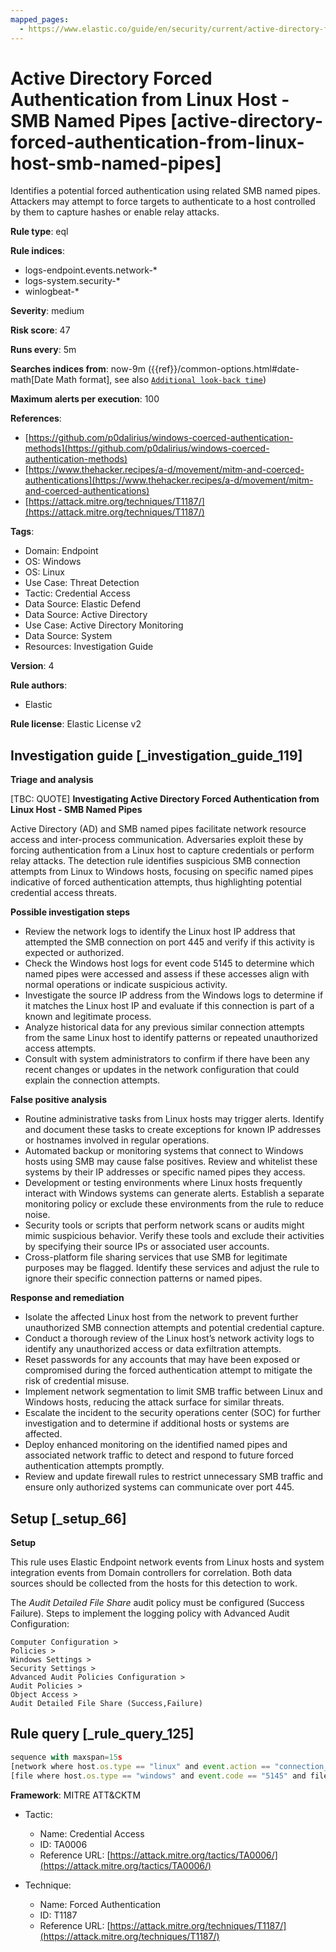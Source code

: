 ```yaml
---
mapped_pages:
  - https://www.elastic.co/guide/en/security/current/active-directory-forced-authentication-from-linux-host-smb-named-pipes.html
---
```


# Active Directory Forced Authentication from Linux Host - SMB Named Pipes [active-directory-forced-authentication-from-linux-host-smb-named-pipes]

Identifies a potential forced authentication using related SMB named pipes. Attackers may attempt to force targets to authenticate to a host controlled by them to capture hashes or enable relay attacks.

**Rule type**: eql

**Rule indices**:

* logs-endpoint.events.network-*
* logs-system.security-*
* winlogbeat-*

**Severity**: medium

**Risk score**: 47

**Runs every**: 5m

**Searches indices from**: now-9m ({{ref}}/common-options.html#date-math[Date Math format], see also [`Additional look-back time`](docs-content://solutions/security/detect-and-alert/create-detection-rule.md#rule-schedule))

**Maximum alerts per execution**: 100

**References**:

* [https://github.com/p0dalirius/windows-coerced-authentication-methods](https://github.com/p0dalirius/windows-coerced-authentication-methods)
* [https://www.thehacker.recipes/a-d/movement/mitm-and-coerced-authentications](https://www.thehacker.recipes/a-d/movement/mitm-and-coerced-authentications)
* [https://attack.mitre.org/techniques/T1187/](https://attack.mitre.org/techniques/T1187/)

**Tags**:

* Domain: Endpoint
* OS: Windows
* OS: Linux
* Use Case: Threat Detection
* Tactic: Credential Access
* Data Source: Elastic Defend
* Data Source: Active Directory
* Use Case: Active Directory Monitoring
* Data Source: System
* Resources: Investigation Guide

**Version**: 4

**Rule authors**:

* Elastic

**Rule license**: Elastic License v2

## Investigation guide [_investigation_guide_119]

**Triage and analysis**

[TBC: QUOTE]
**Investigating Active Directory Forced Authentication from Linux Host - SMB Named Pipes**

Active Directory (AD) and SMB named pipes facilitate network resource access and inter-process communication. Adversaries exploit these by forcing authentication from a Linux host to capture credentials or perform relay attacks. The detection rule identifies suspicious SMB connection attempts from Linux to Windows hosts, focusing on specific named pipes indicative of forced authentication attempts, thus highlighting potential credential access threats.

**Possible investigation steps**

* Review the network logs to identify the Linux host IP address that attempted the SMB connection on port 445 and verify if this activity is expected or authorized.
* Check the Windows host logs for event code 5145 to determine which named pipes were accessed and assess if these accesses align with normal operations or indicate suspicious activity.
* Investigate the source IP address from the Windows logs to determine if it matches the Linux host IP and evaluate if this connection is part of a known and legitimate process.
* Analyze historical data for any previous similar connection attempts from the same Linux host to identify patterns or repeated unauthorized access attempts.
* Consult with system administrators to confirm if there have been any recent changes or updates in the network configuration that could explain the connection attempts.

**False positive analysis**

* Routine administrative tasks from Linux hosts may trigger alerts. Identify and document these tasks to create exceptions for known IP addresses or hostnames involved in regular operations.
* Automated backup or monitoring systems that connect to Windows hosts using SMB may cause false positives. Review and whitelist these systems by their IP addresses or specific named pipes they access.
* Development or testing environments where Linux hosts frequently interact with Windows systems can generate alerts. Establish a separate monitoring policy or exclude these environments from the rule to reduce noise.
* Security tools or scripts that perform network scans or audits might mimic suspicious behavior. Verify these tools and exclude their activities by specifying their source IPs or associated user accounts.
* Cross-platform file sharing services that use SMB for legitimate purposes may be flagged. Identify these services and adjust the rule to ignore their specific connection patterns or named pipes.

**Response and remediation**

* Isolate the affected Linux host from the network to prevent further unauthorized SMB connection attempts and potential credential capture.
* Conduct a thorough review of the Linux host’s network activity logs to identify any unauthorized access or data exfiltration attempts.
* Reset passwords for any accounts that may have been exposed or compromised during the forced authentication attempt to mitigate the risk of credential misuse.
* Implement network segmentation to limit SMB traffic between Linux and Windows hosts, reducing the attack surface for similar threats.
* Escalate the incident to the security operations center (SOC) for further investigation and to determine if additional hosts or systems are affected.
* Deploy enhanced monitoring on the identified named pipes and associated network traffic to detect and respond to future forced authentication attempts promptly.
* Review and update firewall rules to restrict unnecessary SMB traffic and ensure only authorized systems can communicate over port 445.


## Setup [_setup_66]

**Setup**

This rule uses Elastic Endpoint network events from Linux hosts and system integration events from Domain controllers for correlation. Both data sources should be collected from the hosts for this detection to work.

The *Audit Detailed File Share* audit policy must be configured (Success Failure). Steps to implement the logging policy with Advanced Audit Configuration:

```
Computer Configuration >
Policies >
Windows Settings >
Security Settings >
Advanced Audit Policies Configuration >
Audit Policies >
Object Access >
Audit Detailed File Share (Success,Failure)
```


## Rule query [_rule_query_125]

```js
sequence with maxspan=15s
[network where host.os.type == "linux" and event.action == "connection_attempted" and destination.port == 445 and not startswith~(string(destination.ip), string(host.ip))] by host.ip, data_stream.namespace
[file where host.os.type == "windows" and event.code == "5145" and file.name : ("Spoolss", "netdfs", "lsarpc", "lsass", "netlogon", "samr", "efsrpc", "FssagentRpc")] by source.ip, data_stream.namespace
```

**Framework**: MITRE ATT&CKTM

* Tactic:

    * Name: Credential Access
    * ID: TA0006
    * Reference URL: [https://attack.mitre.org/tactics/TA0006/](https://attack.mitre.org/tactics/TA0006/)

* Technique:

    * Name: Forced Authentication
    * ID: T1187
    * Reference URL: [https://attack.mitre.org/techniques/T1187/](https://attack.mitre.org/techniques/T1187/)



